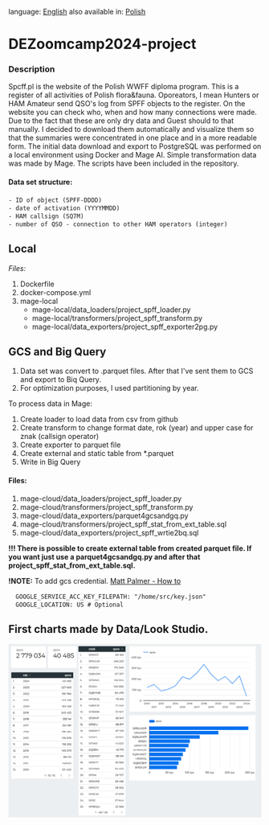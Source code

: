 <!--multilang v0 en:README.md pl:READMEPL.md -->
<!--multilang buttons-->

language: [English](README.md) also available in:
[Polish](READMEPL.md)

<!--lang:en-->

# DEZoomcamp2024-project

### Description
Spcff.pl is the website of the Polish WWFF diploma program. This is a register of all activities of Polish flora&fauna. Oporeators, I mean Hunters or HAM Amateur send QSO's log from SPFF objects to the register. On the website you can check who, when and how many connections were made. Due to the fact that these are only dry data and Guest should to that manually. I decided to download them automatically and visualize them so that the summaries were concentrated in one place and in a more readable form. The initial data download and export to PostgreSQL was performed on a local environment using Docker and Mage AI. Simple transformation data was made by Mage. The scripts have been included in the repository.


#### Data set structure:
```
- ID of object (SPFF-DDDD)
- date of activation (YYYYMMDD)
- HAM callsign (SQ7M)
- number of QSO - connection to other HAM operators (integer)
```

## Local

*Files:*
1. Dockerfile
2. docker-compose.yml 
3. mage-local
   - mage-local/data_loaders/project_spff_loader.py
   - mage-local/transformers/project_spff_transform.py
   - mage-local/data_exporters/project_spff_exporter2pg.py


## GCS and Big Query
1. Data set was convert to .parquet files. After that I've  sent them to GCS and export to Biq Query. 
2. For optimization purposes, I used partitioning by year.



To process data in Mage:
1. Create loader to load data from csv from github
2. Create transform to change format date, rok (year) and upper case for znak (callsign operator)
3. Create exporter to parquet file
4. Create external and static table from *.parquet
4. Write in Big Query

#### Files:
1. mage-cloud/data_loaders/project_spff_loader.py
2. mage-cloud/transformers/project_spff_transform.py
3. mage-cloud/data_exporters/parquet4gcsandgq.py
4. mage-cloud/transformers/project_spff_stat_from_ext_table.sql
5. mage-cloud/data_exporters/project_spff_wrtie2bq.sql

**!!! There is possible to create external table from created parquet file. If you want just use a parquet4gcsandgq.py and after that project_spff_stat_from_ext_table.sql.** 

**!NOTE:** To add gcs credential. [Matt Palmer - How to](https://www.youtube.com/watch?v=w0XmcASRUnc&list=PL3MmuxUbc_hJed7dXYoJw8DoCuVHhGEQb&index=25)
``` 
  GOOGLE_SERVICE_ACC_KEY_FILEPATH: "/home/src/key.json"
  GOOGLE_LOCATION: US # Optional
```




## First charts made by Data/Look Studio.
![Charts01](https://github.com/mik19821/dezoomcamp2024-project/blob/main/img/multichart01.png)

[//]: # (#### TODO:)

[//]: # (1. Get dataset)

[//]: # (- [x] script getting data statistics &#40;one csv file for each object&#41;)

[//]: # (- [ ] create parquet file from csv)

[//]: # (2. Import and transformation)

[//]: # (- [X] import file to container with postgresql &#40;v15&#41;)

[//]: # (  - transformation:)

[//]: # (    - [X] activation's date to date format)

[//]: # (    - [X] change callsign to uppercase)

[//]: # (- [ ] copy file to gcs)

[//]: # (- [ ] import file to BigQuery)

[//]: # (  - transformation:)

[//]: # (    - [ ] activation's date to date format)

[//]: # (    - [ ] change callsign to uppercase)

[//]: # (3. create dashboards)
